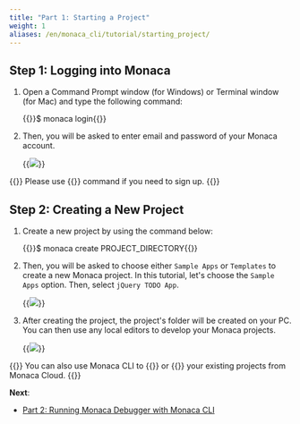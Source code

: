 ```yaml
---
title: "Part 1: Starting a Project"
weight: 1
aliases: /en/monaca_cli/tutorial/starting_project/
---
```


## Step 1: Logging into Monaca

1.  Open a Command Prompt window (for Windows) or Terminal window (for Mac) and type the following command:

    {{<highlight bash>}}$ monaca login{{</highlight>}}

2.  Then, you will be asked to enter email and password of your Monaca account.

    {{<img src="/images/monaca_cli/tutorial/starting_project/1.png">}}

{{<note>}}
    Please use {{<link title="monaca signup" href="/en/products_guide/monaca_cli/cli_commands/#monaca-signup">}} command if you need to sign up.
{{</note>}}

## Step 2: Creating a New Project

1.  Create a new project by using the command below:

    {{<highlight bash>}}$ monaca create PROJECT_DIRECTORY{{</highlight>}}

2.  Then, you will be asked to choose either `Sample Apps` or
    `Templates` to create a new Monaca project. In this tutorial, let's
    choose the `Sample Apps` option. Then, select `jQuery TODO App`.

    {{<img src="/images/monaca_cli/tutorial/starting_project/2.png">}}

3.  After creating the project, the project's folder will be created on
    your PC. You can then use any local editors to develop your Monaca
    projects.

    {{<img src="/images/monaca_cli/tutorial/starting_project/3.png">}}

{{<note>}}
    You can also use Monaca CLI to {{<link href="/en/products_guide/monaca_cli/cli_commands/#monaca-import" title="import">}} or {{<link href="/en/products_guide/monaca_cli/cli_commands/#monaca-clone" title="clone">}} your existing projects from Monaca Cloud.
{{</note>}}

**Next**: 

- [Part 2: Running Monaca Debugger with Monaca CLI](../testing_debugging/)